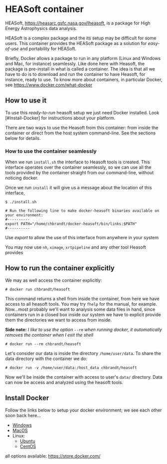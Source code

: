# HEASoft container

HEASoft, https://heasarc.gsfc.nasa.gov/lheasoft, is a package for High Energy Astrophysics data analysis.

HEASoft is a complex package and the its setup may be difficult for some users.
This container provides the HEASoft package as a solution for *easy-of-use* and portability for HEASoft.

Briefly, Docker allows a package to run in any platform (Linux and Windows and Mac, for instance) seamlessly.
Like done here with Heasoft, the package is pre-install in what is called a container.
The idea is that all we have to do is to download and run the container to have Heasoft, for instance,
ready to use.
To know more about containers, in particular Docker, see https://www.docker.com/what-docker


## How to use it

To use this *ready-to-run* heasoft setup we just need Docker installed.
Look [#Install-Docker] for instructions about your platform.

There are two ways to use the Heasoft from this container: from inside the container or 
direct from the host system command-line. See the sections below for details.


### How to use the container seamlessly

When we run `install.sh` the interface to Heasoft tools is created.
This interface operates over the container seamlessly, so we can use all the tools
provided by the container straight from our command-line, without noticing docker.

Once we run `install` it will give us a message about the location of this interface,
```
$ ./install.sh

# Run the following line to make docker-heasoft binaries available on your environment:
#----------
export PATH="/home/chbrandt/docker-heasoft/bin/links:$PATH"
#----------
```
Use *export* to allow the use of this interface from anywhere in your system

You may now use `nh`, `ximage`, `xrtpipeline` and any other tool Heasoft provides


## How to run the container explicitly

We may as well access the container explicitly:
```
# docker run chbrandt/heasoft
```
This command returns a shell from inside the container, from here we have access to all heasoft tools.
You may try `fhelp` for the manual, for example.
Now...most probably we'll want to analysis some data files in hand, since containers run in a closed box inside 
our system we have to explicit provide them the directories we want to access from inside.

**Side note:**
*I like to use the option `--rm` when running docker, it automatically removes the container when I exit the shell*
```
# docker run --rm chbrandt/heasoft
```

Let's consider our data is inside the directory `/home/user/data`.
To share the data directory with the container we do:
```
# docker run -v /home/user/data:/host_data chbrandt/heasoft
```
Now we'll be inside the container with access to user's `data/` directory. Data can now be access and analyzed
using the heasoft tools.


## Install Docker
Follow the links below to setup your docker environment; we see each other soon back here...

* [Windows](https://www.docker.com/docker-windows)
* [MacOS](https://www.docker.com/docker-mac)
* Linux: 
  * [Ubuntu](https://www.docker.com/docker-ubuntu)
  * [CentOS](https://www.docker.com/docker-centos-distribution)
 
all options available: https://store.docker.com/

